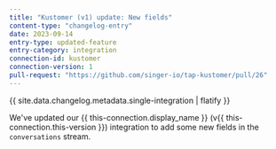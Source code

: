 ```yaml
---
title: "Kustomer (v1) update: New fields"
content-type: "changelog-entry"
date: 2023-09-14
entry-type: updated-feature
entry-category: integration
connection-id: kustomer
connection-version: 1
pull-request: "https://github.com/singer-io/tap-kustomer/pull/26"
---
```

{{ site.data.changelog.metadata.single-integration | flatify }}

We've updated our {{ this-connection.display_name }} (v{{ this-connection.this-version }}) integration to add some new fields in the `conversations` stream. 